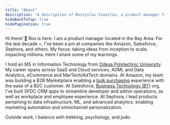 ```yaml
---
title: "About"
description: "A description of Rostyslav Ivanitsa, a product manager from San Francisco."
hideBackToTop: true
hidePagination: true
---
```


Hi there! 👋
Ros is here. I am a product manager located in the Bay Area. For the last decade +, I've been a pm at companies like Amazon, Salesforce, Sephora, and others.  My focus: taking ideas from inception to scale, impacting millions. Here I share some of my learnings.


I hold an MS in Information Technology from [Odesa Polytechnic University](https://uk.wikipedia.org/wiki/%D0%9D%D0%B0%D1%86%D1%96%D0%BE%D0%BD%D0%B0%D0%BB%D1%8C%D0%BD%D0%B8%D0%B9_%D1%83%D0%BD%D1%96%D0%B2%D0%B5%D1%80%D1%81%D0%B8%D1%82%D0%B5%D1%82_%C2%AB%D0%9E%D0%B4%D0%B5%D1%81%D1%8C%D0%BA%D0%B0_%D0%BF%D0%BE%D0%BB%D1%96%D1%82%D0%B5%D1%85%D0%BD%D1%96%D0%BA%D0%B0%C2%BB). My career spans across SaaS and Cloud services, AI/ML and Data Analytics, eCommerce and MarTech/AdTech domains. At Amazon, my team was building a B2B Marketplace enabling a [bulk purchasing](https://business.amazon.com/en/solutions/bulk-buying) experience with the ease of a B2C customer. At Salesforce, [Business Technology (BT)](https://www.pwc.com/us/en/library/case-studies/salesforce-business-technology.html) org, I've built SFDC CRM apps to streamline developer and admin operations, as well as workplace and employee experience.  At Sephora, I lead products pertaining to data infrastructure, ML, and advanced analytics, enabling marketing automation and omnichannel personalization.


Outside work, I balance with trekking, psychology, and judo.
